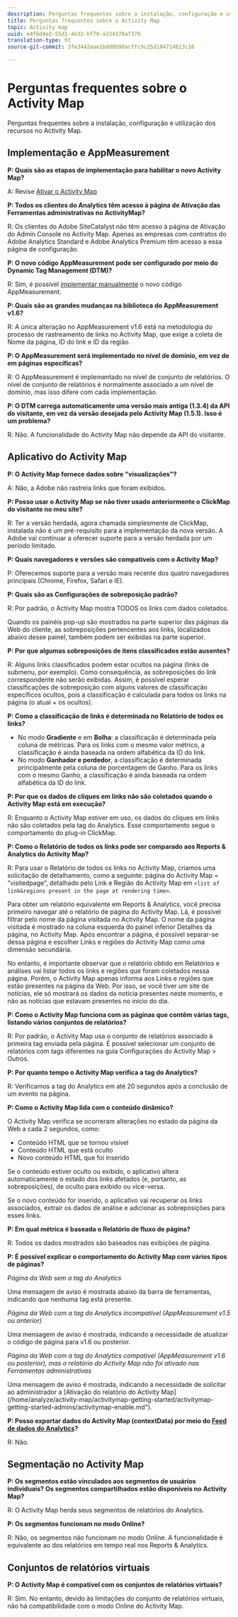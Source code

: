 ```yaml
---
description: Perguntas frequentes sobre a instalação, configuração e utilização dos recursos no Activity Map.
title: Perguntas frequentes sobre o Activity Map
topic: Activity map
uuid: e4f6d4e2-55d1-4e32-bf70-a334178af370
translation-type: ht
source-git-commit: 3fe3442eae1bdd8b90acffc9c25d184714613c16

---
```



# Perguntas frequentes sobre o Activity Map

Perguntas frequentes sobre a instalação, configuração e utilização dos recursos no Activity Map.

## Implementação e AppMeasurement

**P: Quais são as etapas de implementação para habilitar o novo Activity Map?**

A: Revise [Ativar o Activity Map](/help/analyze/activity-map/activitymap-getting-started/activitymap-getting-started-admins/activitymap-enable.md)

**P: Todos os clientes do Analytics têm acesso à página de Ativação das Ferramentas administrativas no ActivityMap?**

R: Os clientes do Adobe SiteCatalyst não têm acesso à página de Ativação do Admin Console no Activity Map. Apenas as empresas com contratos do Adobe Analytics Standard e Adobe Analytics Premium têm acesso a essa página de configuração.

**P: O novo código AppMeasurement pode ser configurado por meio do Dynamic Tag Management (DTM)?**

R: Sim, é possível [implementar manualmente](https://docs.adobe.com/content/help/pt-BR/dtm/using/tools/analytics-dtm.translate.html) o novo código AppMeasurement.

**P: Quais são as grandes mudanças na biblioteca do AppMeasurement v1.6?**

R: A única alteração no AppMeasurement v1.6 está na metodologia do processo de rastreamento de links no Activity Map, que exige a coleta de Nome da página, ID do link e ID da região.

**P: O AppMeasurement será implementado no nível de domínio, em vez de em páginas específicas?**

R: O AppMeasurement é implementado no nível de conjunto de relatórios. O nível de conjunto de relatórios é normalmente associado a um nível de domínio, mas isso difere com cada implementação.

**P: O DTM carrega automaticamente uma versão mais antiga (1.3.4) da API do visitante, em vez da versão desejada pelo Activity Map (1.5.1). Isso é um problema?**

R: Não. A funcionalidade do Activity Map não depende da API do visitante.

## Aplicativo do Activity Map

<!--**Q: How does Activity Map support Single-Page Applications (SPA)?**

A: 

* Every few seconds, Activity Map scans the web page, looking for changes to the page. ActivityMap finds new content on the page without needing a new page load, but this new content is always attributed to the first pageName found when the page loaded.

* Activity Map checks to see if the visibility of links that it knows about has changed. If a change in visibility is found, then the [Links On Page](/help/analyze/activity-map/activitymap-links-report.md) table's Present column for that link updates with **[!UICONTROL Displayed]** or **[!UICONTROL Hidden]**.

* When user interaction creates new content, any new elements that are found by AppMeasurement to be a link will be added to the **[!UICONTROL Links On Page]** table. Activity Map sends a new data request that includes these new links. The new links should appear in the **[!UICONTROL Links On Page]** table when the data request is handled by the UI.-->

**P: O Activity Map fornece dados sobre &quot;visualizações&quot;?**

A: Não, a Adobe não rastreia links que foram exibidos.

**P: Posso usar o Activity Map se não tiver usado anteriormente o ClickMap do visitante no meu site?**

R: Ter a versão herdada, agora chamada simplesmente de ClickMap, instalada não é um pré-requisito para a implementação da nova versão. A Adobe vai continuar a oferecer suporte para a versão herdada por um período limitado.

**P: Quais navegadores e versões são compatíveis com o Activity Map?**

P: Oferecemos suporte para a versão mais recente dos quatro navegadores principais (Chrome, Firefox, Safari e IE).

**P: Quais são as Configurações de sobreposição padrão?**

R: Por padrão, o Activity Map mostra TODOS os links com dados coletados.

Quando os painéis pop-up são mostrados na parte superior das páginas da Web do cliente, as sobreposições pertencentes aos links, localizados abaixo desse painel, também podem ser exibidas na parte superior.

**P: Por que algumas sobreposições de itens classificados estão ausentes?**

R: Alguns links classificados podem estar ocultos na página (links de submenu, por exemplo). Como consequência, as sobreposições do link correspondente não serão exibidas. Assim, é possível esperar classificações de sobreposição com alguns valores de classificação específicos ocultos, pois a classificação é calculada para todos os links na página (o atual + os ocultos).

**P: Como a classificação de links é determinada no Relatório de todos os links?**

* No modo **Gradiente** e em **Bolha**: a classificação é determinada pela coluna de métricas. Para os links com o mesmo valor métrico, a classificação é ainda baseada na ordem alfabética da ID do link.
* No modo **Ganhador e perdedor**, a classificação é determinada principalmente pela coluna de porcentagem de Ganho. Para os links com o mesmo Ganho, a classificação é ainda baseada na ordem alfabética da ID do link.

**P: Por que os dados de cliques em links não são coletados quando o Activity Map está em execução?**

R: Enquanto o Activity Map estiver em uso, os dados do cliques em links não são coletados pela tag do Analytics. Esse comportamento segue o comportamento do plug-in ClickMap.

**P: Como o Relatório de todos os links pode ser comparado aos Reports &amp; Analytics do Activity Map?**

R: Para usar o Relatório de todos os links no Activity Map, criamos uma solicitação de detalhamento, como a seguinte: página do Activity Map = “visitedpage”, detalhado pelo Link e Região do Activity Map em `<list of link&regions present in the page at rendering time>`.

Para obter um relatório equivalente em Reports &amp; Analytics, você precisa primeiro navegar até o relatório de página do Activity Map. Lá, é possível filtrar pelo nome da página visitada no Activity Map. O nome da página visitada é mostrado na coluna esquerda do painel inferior Detalhes da página, no Activity Map. Após encontrar a página, é possível separar-se dessa página e escolher Links e regiões do Activity Map como uma dimensão secundária.

No entanto, é importante observar que o relatório obtido em Relatórios e análises vai listar todos os links e regiões que foram coletados nessa página. Porém, o Activity Map apenas informa aos Links e regiões que estão presentes na página da Web. Por isso, se você tiver um site de notícias, ele só mostrará os dados da notícia presentes neste momento, e não as notícias que estavam presentes no início do dia.

**P: Como o Activity Map funciona com as páginas que contêm várias tags, listando vários conjuntos de relatórios?**

R: Por padrão, o Activity Map usa o conjunto de relatórios associado à primeira tag enviada pela página. É possível selecionar um conjunto de relatórios com tags diferentes na guia Configurações do Activity Map > Outros.

**P: Por quanto tempo o Activity Map verifica a tag do Analytics?**

R: Verificamos a tag do Analytics em até 20 segundos após a conclusão de um evento na página.

**P: Como o Activity Map lida com o conteúdo dinâmico?**

O Activity Map verifica se ocorreram alterações no estado da página da Web a cada 2 segundos, como:

* Conteúdo HTML que se tornou visível
* Conteúdo HTML que está oculto
* Novo conteúdo HTML que foi inserido

Se o conteúdo estiver oculto ou exibido, o aplicativo altera automaticamente o estado dos links afetados (e, portanto, as sobreposições), de oculto para exibido ou vice-versa.

Se o novo conteúdo for inserido, o aplicativo vai recuperar os links associados, extrair os dados de análise e adicionar as sobreposições para esses links.

**P: Em qual métrica é baseada o Relatório de fluxo de página?**

R: Todos os dados mostrados são baseados nas exibições de página.

**P: É possível explicar o comportamento do Activity Map com vários tipos de páginas?**

*Página da Web sem a tag do Analytics*

Uma mensagem de aviso é mostrada abaixo da barra de ferramentas, indicando que nenhuma tag está presente.

*Página da Web com a tag do Analytics incompatível (AppMeasurement v1.5 ou anterior)*

Uma mensagem de aviso é mostrada, indicando a necessidade de atualizar o código de página para v1.6 ou posterior.

*Página da Web com a tag do Analytics compatível (AppMeasurement v1.6 ou posterior), mas o relatório do Activity Map não foi ativado nas Ferramentas administrativas*

Uma mensagem de aviso é mostrada, indicando a necessidade de solicitar ao administrador a \[Ativação do relatório do Activity Map\](/home/analyze/activity-map/activitymap-getting-started/activitymap-getting-started-admins/activitymap-enable.md&quot;).

**P: Posso exportar dados do Activity Map (contextData) por meio do [Feed de dados do Analytics](https://docs.adobe.com/content/help/pt-BR/analytics/export/analytics-data-feed/data-feed-overview.translate.html)?**

R: Não.

## Segmentação no Activity Map

**P: Os segmentos estão vinculados aos segmentos de usuários individuais? Os segmentos compartilhados estão disponíveis no Activity Map?**

R: O Activity Map herda seus segmentos de relatórios do Analytics.

**P: Os segmentos funcionam no modo Online?**

R: Não, os segmentos não funcionam no modo Online. A funcionalidade é equivalente ao dos relatórios em tempo real nos Reports &amp; Analytics.

## Conjuntos de relatórios virtuais

**P: O Activity Map é compatível com os conjuntos de relatórios virtuais?**

R: Sim. No entanto, devido às limitações do conjunto de relatórios virtuais, não há compatibilidade com o modo Online do Activity Map.
